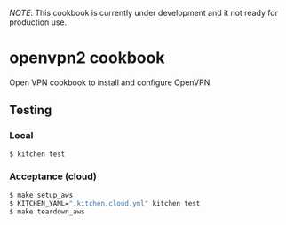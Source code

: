 _NOTE_: This cookbook is currently under development and it not ready for production use.

# openvpn2 cookbook

Open VPN cookbook to install and configure OpenVPN

## Testing

### Local

```sh
$ kitchen test
```

### Acceptance (cloud)

```sh
$ make setup_aws
$ KITCHEN_YAML=".kitchen.cloud.yml" kitchen test
$ make teardown_aws
```
